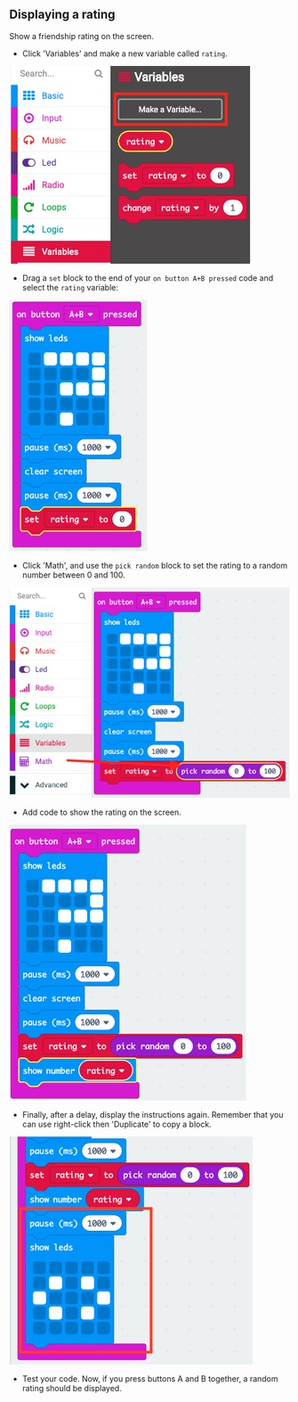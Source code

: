 ## Displaying a rating

Show a friendship rating on the screen.

+ Click 'Variables' and make a new variable called `rating`.

![ekran görüntüsü](images/rate-rating.png)

+ Drag a `set` block to the end of your `on button A+B pressed` code and select the `rating` variable:

![ekran görüntüsü](images/rate-rating-set.png)

+ Click 'Math', and use the `pick random` block to set the rating to a random number between 0 and 100.

![ekran görüntüsü](images/rate-rating-random.png)

+ Add code to show the rating on the screen.

![ekran görüntüsü](images/rate-rating-show.png)

+ Finally, after a delay, display the instructions again. Remember that you can use right-click then 'Duplicate' to copy a block.

![ekran görüntüsü](images/rate-instruct.png)

+ Test your code. Now, if you press buttons A and B together, a random rating should be displayed.